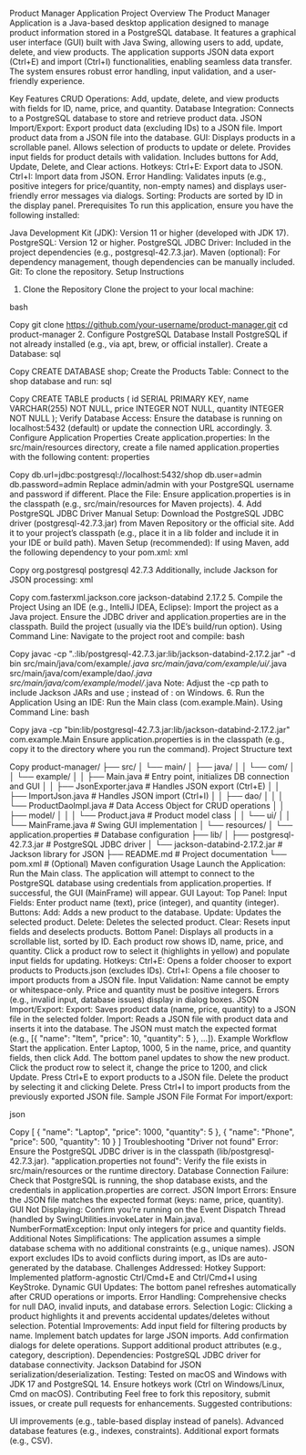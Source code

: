 Product Manager Application
Project Overview
The Product Manager Application is a Java-based desktop application designed to manage product information stored in a PostgreSQL database. It features a graphical user interface (GUI) built with Java Swing, allowing users to add, update, delete, and view products. The application supports JSON data export (Ctrl+E) and import (Ctrl+I) functionalities, enabling seamless data transfer. The system ensures robust error handling, input validation, and a user-friendly experience.

Key Features
CRUD Operations: Add, update, delete, and view products with fields for ID, name, price, and quantity.
Database Integration: Connects to a PostgreSQL database to store and retrieve product data.
JSON Import/Export:
Export product data (excluding IDs) to a JSON file.
Import product data from a JSON file into the database.
GUI:
Displays products in a scrollable panel.
Allows selection of products to update or delete.
Provides input fields for product details with validation.
Includes buttons for Add, Update, Delete, and Clear actions.
Hotkeys:
Ctrl+E: Export data to JSON.
Ctrl+I: Import data from JSON.
Error Handling: Validates inputs (e.g., positive integers for price/quantity, non-empty names) and displays user-friendly error messages via dialogs.
Sorting: Products are sorted by ID in the display panel.
Prerequisites
To run this application, ensure you have the following installed:

Java Development Kit (JDK): Version 11 or higher (developed with JDK 17).
PostgreSQL: Version 12 or higher.
PostgreSQL JDBC Driver: Included in the project dependencies (e.g., postgresql-42.7.3.jar).
Maven (optional): For dependency management, though dependencies can be manually included.
Git: To clone the repository.
Setup Instructions
1. Clone the Repository
Clone the project to your local machine:

bash

Copy
git clone https://github.com/your-username/product-manager.git
cd product-manager
2. Configure PostgreSQL Database
Install PostgreSQL if not already installed (e.g., via apt, brew, or official installer).
Create a Database:
sql

Copy
CREATE DATABASE shop;
Create the Products Table: Connect to the shop database and run:
sql

Copy
CREATE TABLE products (
    id SERIAL PRIMARY KEY,
    name VARCHAR(255) NOT NULL,
    price INTEGER NOT NULL,
    quantity INTEGER NOT NULL
);
Verify Database Access: Ensure the database is running on localhost:5432 (default) or update the connection URL accordingly.
3. Configure Application Properties
Create application.properties: In the src/main/resources directory, create a file named application.properties with the following content:
properties

Copy
db.url=jdbc:postgresql://localhost:5432/shop
db.user=admin
db.password=admin
Replace admin/admin with your PostgreSQL username and password if different.
Place the File: Ensure application.properties is in the classpath (e.g., src/main/resources for Maven projects).
4. Add PostgreSQL JDBC Driver
Manual Setup: Download the PostgreSQL JDBC driver (postgresql-42.7.3.jar) from Maven Repository or the official site. Add it to your project’s classpath (e.g., place it in a lib folder and include it in your IDE or build path).
Maven Setup (recommended): If using Maven, add the following dependency to your pom.xml:
xml

Copy
<dependency>
    <groupId>org.postgresql</groupId>
    <artifactId>postgresql</artifactId>
    <version>42.7.3</version>
</dependency>
Additionally, include Jackson for JSON processing:
xml

Copy
<dependency>
    <groupId>com.fasterxml.jackson.core</groupId>
    <artifactId>jackson-databind</artifactId>
    <version>2.17.2</version>
</dependency>
5. Compile the Project
Using an IDE (e.g., IntelliJ IDEA, Eclipse):
Import the project as a Java project.
Ensure the JDBC driver and application.properties are in the classpath.
Build the project (usually via the IDE’s build/run option).
Using Command Line: Navigate to the project root and compile:
bash

Copy
javac -cp ".:lib/postgresql-42.7.3.jar:lib/jackson-databind-2.17.2.jar" -d bin src/main/java/com/example/*.java src/main/java/com/example/ui/*.java src/main/java/com/example/dao/*.java src/main/java/com/example/model/*.java
Note: Adjust the -cp path to include Jackson JARs and use ; instead of : on Windows.
6. Run the Application
Using an IDE: Run the Main class (com.example.Main).
Using Command Line:
bash

Copy
java -cp "bin:lib/postgresql-42.7.3.jar:lib/jackson-databind-2.17.2.jar" com.example.Main
Ensure application.properties is in the classpath (e.g., copy it to the directory where you run the command).
Project Structure
text

Copy
product-manager/
├── src/
│   └── main/
│       ├── java/
│       │   └── com/
│       │       └── example/
│       │           ├── Main.java              # Entry point, initializes DB connection and GUI
│       │           ├── JsonExporter.java      # Handles JSON export (Ctrl+E)
│       │           ├── ImportJson.java        # Handles JSON import (Ctrl+I)
│       │           ├── dao/
│       │           │   └── ProductDaoImpl.java # Data Access Object for CRUD operations
│       │           ├── model/
│       │           │   └── Product.java       # Product model class
│       │           └── ui/
│       │               └── MainFrame.java     # Swing GUI implementation
│       └── resources/
│           └── application.properties         # Database configuration
├── lib/
│   ├── postgresql-42.7.3.jar                  # PostgreSQL JDBC driver
│   └── jackson-databind-2.17.2.jar            # Jackson library for JSON
├── README.md                                  # Project documentation
└── pom.xml                                    # (Optional) Maven configuration
Usage
Launch the Application: Run the Main class. The application will attempt to connect to the PostgreSQL database using credentials from application.properties. If successful, the GUI (MainFrame) will appear.
GUI Layout:
Top Panel:
Input Fields: Enter product name (text), price (integer), and quantity (integer).
Buttons:
Add: Adds a new product to the database.
Update: Updates the selected product.
Delete: Deletes the selected product.
Clear: Resets input fields and deselects products.
Bottom Panel:
Displays all products in a scrollable list, sorted by ID.
Each product row shows ID, name, price, and quantity.
Click a product row to select it (highlights in yellow) and populate input fields for updating.
Hotkeys:
Ctrl+E: Opens a folder chooser to export products to Products.json (excludes IDs).
Ctrl+I: Opens a file chooser to import products from a JSON file.
Input Validation:
Name cannot be empty or whitespace-only.
Price and quantity must be positive integers.
Errors (e.g., invalid input, database issues) display in dialog boxes.
JSON Import/Export:
Export: Saves product data (name, price, quantity) to a JSON file in the selected folder.
Import: Reads a JSON file with product data and inserts it into the database. The JSON must match the expected format (e.g., [{ "name": "Item", "price": 10, "quantity": 5 }, ...]).
Example Workflow
Start the application.
Enter Laptop, 1000, 5 in the name, price, and quantity fields, then click Add.
The bottom panel updates to show the new product.
Click the product row to select it, change the price to 1200, and click Update.
Press Ctrl+E to export products to a JSON file.
Delete the product by selecting it and clicking Delete.
Press Ctrl+I to import products from the previously exported JSON file.
Sample JSON File Format
For import/export:

json

Copy
[
    {
        "name": "Laptop",
        "price": 1000,
        "quantity": 5
    },
    {
        "name": "Phone",
        "price": 500,
        "quantity": 10
    }
]
Troubleshooting
"Driver not found" Error: Ensure the PostgreSQL JDBC driver is in the classpath (lib/postgresql-42.7.3.jar).
"application.properties not found": Verify the file exists in src/main/resources or the runtime directory.
Database Connection Failure: Check that PostgreSQL is running, the shop database exists, and the credentials in application.properties are correct.
JSON Import Errors: Ensure the JSON file matches the expected format (keys: name, price, quantity).
GUI Not Displaying: Confirm you’re running on the Event Dispatch Thread (handled by SwingUtilities.invokeLater in Main.java).
NumberFormatException: Input only integers for price and quantity fields.
Additional Notes
Simplifications:
The application assumes a simple database schema with no additional constraints (e.g., unique names).
JSON export excludes IDs to avoid conflicts during import, as IDs are auto-generated by the database.
Challenges Addressed:
Hotkey Support: Implemented platform-agnostic Ctrl/Cmd+E and Ctrl/Cmd+I using KeyStroke.
Dynamic GUI Updates: The bottom panel refreshes automatically after CRUD operations or imports.
Error Handling: Comprehensive checks for null DAO, invalid inputs, and database errors.
Selection Logic: Clicking a product highlights it and prevents accidental updates/deletes without selection.
Potential Improvements:
Add input field for filtering products by name.
Implement batch updates for large JSON imports.
Add confirmation dialogs for delete operations.
Support additional product attributes (e.g., category, description).
Dependencies:
PostgreSQL JDBC driver for database connectivity.
Jackson Databind for JSON serialization/deserialization.
Testing: Tested on macOS and Windows with JDK 17 and PostgreSQL 14. Ensure hotkeys work (Ctrl on Windows/Linux, Cmd on macOS).
Contributing
Feel free to fork this repository, submit issues, or create pull requests for enhancements. Suggested contributions:

UI improvements (e.g., table-based display instead of panels).
Advanced database features (e.g., indexes, constraints).
Additional export formats (e.g., CSV).